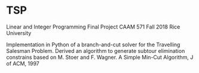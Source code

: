 # TSP
Linear and Integer Programming Final Project CAAM 571 Fall 2018 Rice University


Implementation in Python of a branch-and-cut solver for the Travelling Salesman Problem. Derived an algorithm to generate subtour elimination constrains based on M. Stoer and F. Wagner. A Simple Min-Cut Algorithm, J of ACM, 1997

